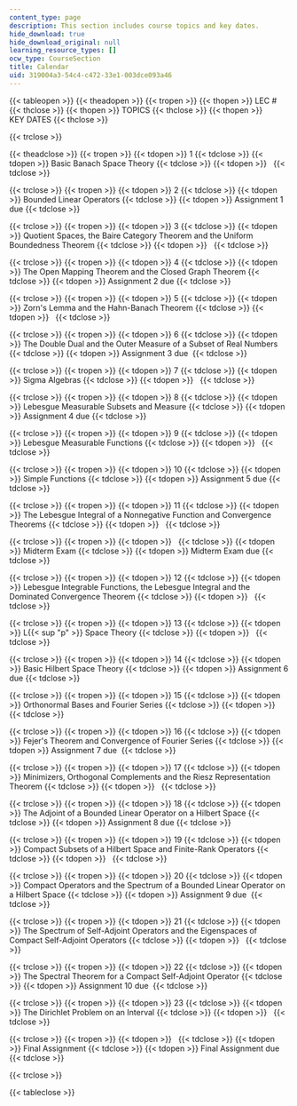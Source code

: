 ```yaml
---
content_type: page
description: This section includes course topics and key dates.
hide_download: true
hide_download_original: null
learning_resource_types: []
ocw_type: CourseSection
title: Calendar
uid: 319004a3-54c4-c472-33e1-003dce093a46
---
```


{{< tableopen >}}
{{< theadopen >}}
{{< tropen >}}
{{< thopen >}}
LEC #
{{< thclose >}}
{{< thopen >}}
TOPICS
{{< thclose >}}
{{< thopen >}}
KEY DATES
{{< thclose >}}

{{< trclose >}}

{{< theadclose >}}
{{< tropen >}}
{{< tdopen >}}
1
{{< tdclose >}}
{{< tdopen >}}
Basic Banach Space Theory
{{< tdclose >}}
{{< tdopen >}}
 
{{< tdclose >}}

{{< trclose >}}
{{< tropen >}}
{{< tdopen >}}
2
{{< tdclose >}}
{{< tdopen >}}
Bounded Linear Operators
{{< tdclose >}}
{{< tdopen >}}
Assignment 1 due
{{< tdclose >}}

{{< trclose >}}
{{< tropen >}}
{{< tdopen >}}
3
{{< tdclose >}}
{{< tdopen >}}
Quotient Spaces, the Baire Category Theorem and the Uniform Boundedness Theorem
{{< tdclose >}}
{{< tdopen >}}
 
{{< tdclose >}}

{{< trclose >}}
{{< tropen >}}
{{< tdopen >}}
4
{{< tdclose >}}
{{< tdopen >}}
The Open Mapping Theorem and the Closed Graph Theorem
{{< tdclose >}}
{{< tdopen >}}
Assignment 2 due
{{< tdclose >}}

{{< trclose >}}
{{< tropen >}}
{{< tdopen >}}
5
{{< tdclose >}}
{{< tdopen >}}
Zorn's Lemma and the Hahn-Banach Theorem
{{< tdclose >}}
{{< tdopen >}}
 
{{< tdclose >}}

{{< trclose >}}
{{< tropen >}}
{{< tdopen >}}
6
{{< tdclose >}}
{{< tdopen >}}
The Double Dual and the Outer Measure of a Subset of Real Numbers
{{< tdclose >}}
{{< tdopen >}}
Assignment 3 due 
{{< tdclose >}}

{{< trclose >}}
{{< tropen >}}
{{< tdopen >}}
7
{{< tdclose >}}
{{< tdopen >}}
Sigma Algebras
{{< tdclose >}}
{{< tdopen >}}
 
{{< tdclose >}}

{{< trclose >}}
{{< tropen >}}
{{< tdopen >}}
8
{{< tdclose >}}
{{< tdopen >}}
Lebesgue Measurable Subsets and Measure
{{< tdclose >}}
{{< tdopen >}}
Assignment 4 due
{{< tdclose >}}

{{< trclose >}}
{{< tropen >}}
{{< tdopen >}}
9
{{< tdclose >}}
{{< tdopen >}}
Lebesgue Measurable Functions
{{< tdclose >}}
{{< tdopen >}}
 
{{< tdclose >}}

{{< trclose >}}
{{< tropen >}}
{{< tdopen >}}
10
{{< tdclose >}}
{{< tdopen >}}
Simple Functions
{{< tdclose >}}
{{< tdopen >}}
Assignment 5 due
{{< tdclose >}}

{{< trclose >}}
{{< tropen >}}
{{< tdopen >}}
11
{{< tdclose >}}
{{< tdopen >}}
The Lebesgue Integral of a Nonnegative Function and Convergence Theorems
{{< tdclose >}}
{{< tdopen >}}
 
{{< tdclose >}}

{{< trclose >}}
{{< tropen >}}
{{< tdopen >}}
 
{{< tdclose >}}
{{< tdopen >}}
Midterm Exam
{{< tdclose >}}
{{< tdopen >}}
Midterm Exam due
{{< tdclose >}}

{{< trclose >}}
{{< tropen >}}
{{< tdopen >}}
12
{{< tdclose >}}
{{< tdopen >}}
Lebesgue Integrable Functions, the Lebesgue Integral and the Dominated Convergence Theorem
{{< tdclose >}}
{{< tdopen >}}
 
{{< tdclose >}}

{{< trclose >}}
{{< tropen >}}
{{< tdopen >}}
13
{{< tdclose >}}
{{< tdopen >}}
L{{< sup "p" >}} Space Theory
{{< tdclose >}}
{{< tdopen >}}
 
{{< tdclose >}}

{{< trclose >}}
{{< tropen >}}
{{< tdopen >}}
14
{{< tdclose >}}
{{< tdopen >}}
Basic Hilbert Space Theory
{{< tdclose >}}
{{< tdopen >}}
Assignment 6 due
{{< tdclose >}}

{{< trclose >}}
{{< tropen >}}
{{< tdopen >}}
15
{{< tdclose >}}
{{< tdopen >}}
Orthonormal Bases and Fourier Series
{{< tdclose >}}
{{< tdopen >}}
 
{{< tdclose >}}

{{< trclose >}}
{{< tropen >}}
{{< tdopen >}}
16
{{< tdclose >}}
{{< tdopen >}}
Fejer's Theorem and Convergence of Fourier Series
{{< tdclose >}}
{{< tdopen >}}
Assignment 7 due 
{{< tdclose >}}

{{< trclose >}}
{{< tropen >}}
{{< tdopen >}}
17
{{< tdclose >}}
{{< tdopen >}}
Minimizers, Orthogonal Complements and the Riesz Representation Theorem
{{< tdclose >}}
{{< tdopen >}}
 
{{< tdclose >}}

{{< trclose >}}
{{< tropen >}}
{{< tdopen >}}
18
{{< tdclose >}}
{{< tdopen >}}
The Adjoint of a Bounded Linear Operator on a Hilbert Space
{{< tdclose >}}
{{< tdopen >}}
Assignment 8 due
{{< tdclose >}}

{{< trclose >}}
{{< tropen >}}
{{< tdopen >}}
19
{{< tdclose >}}
{{< tdopen >}}
Compact Subsets of a Hilbert Space and Finite-Rank Operators
{{< tdclose >}}
{{< tdopen >}}
 
{{< tdclose >}}

{{< trclose >}}
{{< tropen >}}
{{< tdopen >}}
20
{{< tdclose >}}
{{< tdopen >}}
Compact Operators and the Spectrum of a Bounded Linear Operator on a Hilbert Space
{{< tdclose >}}
{{< tdopen >}}
Assignment 9 due 
{{< tdclose >}}

{{< trclose >}}
{{< tropen >}}
{{< tdopen >}}
21
{{< tdclose >}}
{{< tdopen >}}
The Spectrum of Self-Adjoint Operators and the Eigenspaces of Compact Self-Adjoint Operators
{{< tdclose >}}
{{< tdopen >}}
 
{{< tdclose >}}

{{< trclose >}}
{{< tropen >}}
{{< tdopen >}}
22
{{< tdclose >}}
{{< tdopen >}}
The Spectral Theorem for a Compact Self-Adjoint Operator
{{< tdclose >}}
{{< tdopen >}}
Assignment 10 due 
{{< tdclose >}}

{{< trclose >}}
{{< tropen >}}
{{< tdopen >}}
23
{{< tdclose >}}
{{< tdopen >}}
The Dirichlet Problem on an Interval
{{< tdclose >}}
{{< tdopen >}}
 
{{< tdclose >}}

{{< trclose >}}
{{< tropen >}}
{{< tdopen >}}
 
{{< tdclose >}}
{{< tdopen >}}
Final Assignment
{{< tdclose >}}
{{< tdopen >}}
Final Assignment due
{{< tdclose >}}

{{< trclose >}}

{{< tableclose >}}